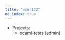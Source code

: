 ```yaml
---
title: "user132"
no_index: true
---
```


* Projects:
  * [ocaml-tests](/projects/ocaml-tests/) (admin)
